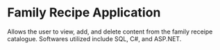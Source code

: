 # Family Recipe Application

Allows the user to view, add, and delete content from the family receipe catalogue.
Softwares utilized include SQL, C#, and ASP.NET.
